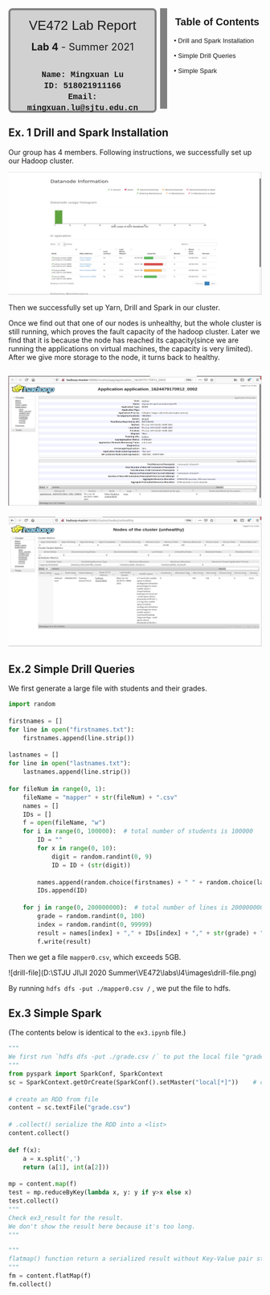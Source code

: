 <div style="width:60%;height:200px;text-align:center;border:14px solid #808080;border-top:none;border-left:none;border-bottom:none;display:inline-block">
    <div style="border:4px solid #808080;border-radius:8px;width:95%;height:100%;background-color: rgb(209, 209, 209);">
        <div style="width:100%;height:30%;text-align:center;line-height:60px;font-size:26px;font-family:'Lucida Sans', 'Lucida Sans Regular', 'Lucida Grande', 'Lucida Sans Unicode', Geneva, Verdana, sans-serif;">VE472 Lab Report</div>
        <div style="width:100%;height:18%;text-align:center;line-height:26px;font-size:20px;font-familny:'Lucida Sans', 'Lucida Sans Regular', 'Lucida Grande', 'Lucida Sans Unicode', Geneva, Verdana, sans-serif;"><b>Lab 4</b> - Summer 2021</div>
        <div style="width:100%;height:57%;text-align:center;font-size:16px;line-height:22px;font-family: 'Courier New', Courier, monospace;font-weight:300;"><br><b>Name: Mingxuan Lu<br>ID: 518021911166<br>Email: mingxuan.lu@sjtu.edu.cn<br></b></div>
    </div>
</div>
<div style="width:35%;height:200px;display:inline-block;float:right">
    <div style="width:100%;height:25%;text-align:center;line-height:55px;font-size:20px;font-family:'Lucida Sans', 'Lucida Sans Regular', 'Lucida Grande', 'Lucida Sans Unicode', Geneva, Verdana, sans-serif;"><b>Table of Contents</b></div>
    <div style="width:100%;height:75%;text-align:left;margin-left:2px;line-height:30px;font-size:13px;font-family:Verdana, Geneva, Tahoma, sans-serif;font-weight:300;">• Drill and Spark Installation<br>• Simple Drill Queries<br>• Simple Spark</div>
</div>

## Ex. 1 Drill and Spark Installation

Our group has 4 members. Following instructions, we successfully set up our Hadoop cluster.

![hadoop_cluster](images/hadoop_cluster.png)

Then we successfully set up Yarn, Drill and Spark in our cluster.

Once we find out that one of our nodes is unhealthy, but the whole cluster is still running, which proves the fault capacity of the hadoop cluster. Later we find that it is because the node has reached its capacity(since we are running the applications on virtual machines, the capacity is very limited). After we give more storage to the node, it turns back to healthy.

## ![spark](images/spark.png)

![yarn](images/yarn.png)

## Ex.2 Simple Drill Queries

We first generate a large file with students and their grades.

```python
import random

firstnames = []
for line in open("firstnames.txt"):
    firstnames.append(line.strip())

lastnames = []
for line in open("lastnames.txt"):
    lastnames.append(line.strip())

for fileNum in range(0, 1):
    fileName = "mapper" + str(fileNum) + ".csv"
    names = []
    IDs = []
    f = open(fileName, "w")
    for i in range(0, 100000):  # total number of students is 100000
        ID = ""
        for x in range(0, 10):
            digit = random.randint(0, 9)
            ID = ID + (str(digit))

        names.append(random.choice(firstnames) + " " + random.choice(lastnames))
        IDs.append(ID)

    for j in range(0, 200000000):  # total number of lines is 200000000
        grade = random.randint(0, 100)
        index = random.randint(0, 99999)
        result = names[index] + "," + IDs[index] + "," + str(grade) + "\n"
        f.write(result)
```

Then we get a file `mapper0.csv`, which exceeds 5GB.

![drill-file](D:\STJU JI\JI 2020 Summer\VE472\labs\l4\images\drill-file.png)

By running `hdfs dfs -put ./mapper0.csv /` , we put the file to hdfs.



## Ex.3 Simple Spark

(The contents below is identical to the `ex3.ipynb` file.)

```python
"""
We first run `hdfs dfs -put ./grade.csv /` to put the local file "grade.csv" into hdfs.
"""
from pyspark import SparkConf, SparkContext
sc = SparkContext.getOrCreate(SparkConf().setMaster("local[*]"))	# create an instance

# create an RDD from file
content = sc.textFile("grade.csv")

# .collect() serialize the RDD into a <list>
content.collect()

def f(x):
    a = x.split(',')
    return (a[1], int(a[2]))

mp = content.map(f)
test = mp.reduceByKey(lambda x, y: y if y>x else x)
test.collect()
"""
Check ex3_result for the result.
We don't show the result here because it's too long.
"""
```

```python
"""
flatmap() function return a serialized result without Key-Value pair structure.
"""
fm = content.flatMap(f)
fm.collect()
```

